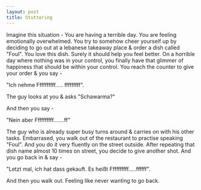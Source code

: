 ```yaml
---
layout: post
title: Stuttering
---
```


Imagine this situation - You are having a terrible day. You are feeling emotionally overwhelmed. You try to somehow cheer yourself up by deciding to go out at a lebanese takeaway place & order a dish called "Foul". You love this dish. Surely it should help you feel better. On a horrible day where nothing was in your control, you finally have that glimmer of happiness that should be within your control. You reach the counter to give your order & you say -

"Ich nehme Ffffffffff..... fffffffff".

The guy looks at you & asks "Schawarma?"

And then you say -

"Nein aber Ffffffffff.......ff"

The guy who is already super busy turns around & carries on with his other tasks. Embarrased, you walk out of the restaurant to practise speaking "Foul". And you do it very fluently on the street outside. After repeating that dish name almost 10 times on street, you decide to give another shot. And you go back in & say -

"Letzt mal, ich hat dass gekauft. Es heißt Ffffffffff.....ffffff".


And then you walk out. Feeling like never wanting to go back.
